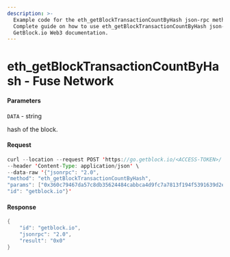 ```yaml
---
description: >-
  Example code for the eth_getBlockTransactionCountByHash json-rpc method.
  Сomplete guide on how to use eth_getBlockTransactionCountByHash json-rpc in
  GetBlock.io Web3 documentation.
---
```


# eth\_getBlockTransactionCountByHash - Fuse Network

#### Parameters

`DATA` - string

hash of the block.

#### Request

```java
curl --location --request POST 'https://go.getblock.io/<ACCESS-TOKEN>/' \
--header 'Content-Type: application/json' \
--data-raw '{"jsonrpc": "2.0",
"method": "eth_getBlockTransactionCountByHash",
"params": ["0x360c79467da57c8db35624484cabbca4d9fc7a7813f194f5391639d2e2c39023"],
"id": "getblock.io"}'
```

#### Response

```java
{
    "id": "getblock.io",
    "jsonrpc": "2.0",
    "result": "0x0"
}
```
